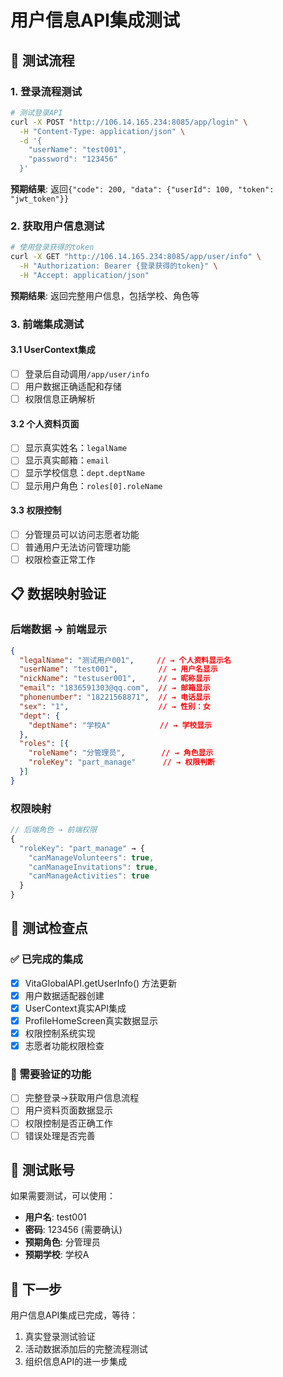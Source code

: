 # 用户信息API集成测试

## 🧪 测试流程

### 1. **登录流程测试**
```bash
# 测试登录API
curl -X POST "http://106.14.165.234:8085/app/login" \
  -H "Content-Type: application/json" \
  -d '{
    "userName": "test001",
    "password": "123456"
  }'
```

**预期结果**: 返回`{"code": 200, "data": {"userId": 100, "token": "jwt_token"}}`

### 2. **获取用户信息测试**
```bash
# 使用登录获得的token
curl -X GET "http://106.14.165.234:8085/app/user/info" \
  -H "Authorization: Bearer {登录获得的token}" \
  -H "Accept: application/json"
```

**预期结果**: 返回完整用户信息，包括学校、角色等

### 3. **前端集成测试**

#### 3.1 UserContext集成
- [ ] 登录后自动调用`/app/user/info`
- [ ] 用户数据正确适配和存储
- [ ] 权限信息正确解析

#### 3.2 个人资料页面
- [ ] 显示真实姓名：`legalName`
- [ ] 显示真实邮箱：`email` 
- [ ] 显示学校信息：`dept.deptName`
- [ ] 显示用户角色：`roles[0].roleName`

#### 3.3 权限控制
- [ ] 分管理员可以访问志愿者功能
- [ ] 普通用户无法访问管理功能
- [ ] 权限检查正常工作

## 📋 数据映射验证

### 后端数据 → 前端显示
```json
{
  "legalName": "测试用户001",     // → 个人资料显示名
  "userName": "test001",         // → 用户名显示
  "nickName": "testuser001",     // → 昵称显示
  "email": "1836591303@qq.com",  // → 邮箱显示
  "phonenumber": "18221568871",  // → 电话显示
  "sex": "1",                    // → 性别：女
  "dept": {
    "deptName": "学校A"           // → 学校显示
  },
  "roles": [{
    "roleName": "分管理员",        // → 角色显示
    "roleKey": "part_manage"      // → 权限判断
  }]
}
```

### 权限映射
```typescript
// 后端角色 → 前端权限
{
  "roleKey": "part_manage" → {
    "canManageVolunteers": true,
    "canManageInvitations": true,
    "canManageActivities": true
  }
}
```

## 🎯 测试检查点

### ✅ 已完成的集成
- [x] VitaGlobalAPI.getUserInfo() 方法更新
- [x] 用户数据适配器创建 
- [x] UserContext真实API集成
- [x] ProfileHomeScreen真实数据显示
- [x] 权限控制系统实现
- [x] 志愿者功能权限检查

### 🧪 需要验证的功能
- [ ] 完整登录→获取用户信息流程
- [ ] 用户资料页面数据显示
- [ ] 权限控制是否正确工作
- [ ] 错误处理是否完善

## 📝 测试账号

如果需要测试，可以使用：
- **用户名**: test001
- **密码**: 123456 (需要确认)
- **预期角色**: 分管理员
- **预期学校**: 学校A

## 🚀 下一步

用户信息API集成已完成，等待：
1. 真实登录测试验证
2. 活动数据添加后的完整流程测试
3. 组织信息API的进一步集成